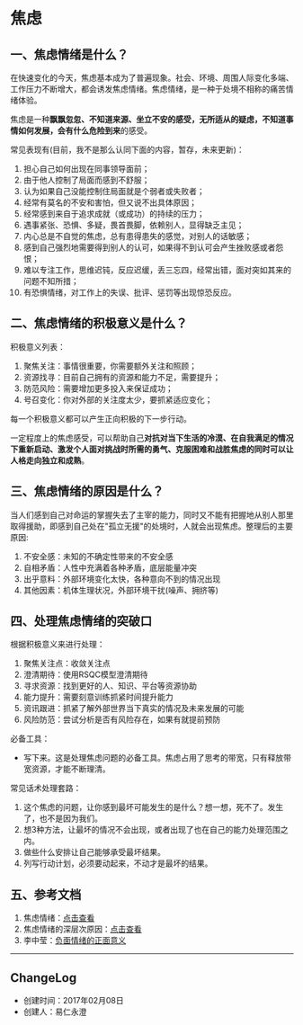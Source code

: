 # 焦虑

## 一、焦虑情绪是什么？

在快速变化的今天，焦虑基本成为了普遍现象。社会、环境、周围人际变化多端、工作压力不断增大，都会诱发焦虑情绪。焦虑情绪，是一种于处境不相称的痛苦情绪体验。

焦虑是一种**飘飘忽忽、不知道来源、坐立不安的感受，无所适从的疑虑，不知道事情如何发展，会有什么危险到来**的感受。

常见表现有(目前，我不是那么认同下面的内容，暂存，未来更新)：

1. 担心自己如何出现在同事领导面前；
2. 由于他人控制了局面而感到不舒服；
3. 认为如果自己没能控制住局面就是个弱者或失败者；
4. 经常有莫名的不安和害怕，但又说不出具体原因；
5. 经常感到来自于追求成就（或成功）的持续的压力；
6. 遇事紧张、恐惧、多疑，畏首畏脚，依赖别人，显得缺乏主见；
7. 内心总是不自觉的焦虑，总有患得患失的感觉，对别人的话敏感；
8. 感到自己强烈地需要得到别人的认可，如果得不到认可会产生挫败感或者怨恨；
9. 难以专注工作，思维迟钝，反应迟缓，丢三忘四，经常出错，面对突如其来的问题不知所措；
10. 有恐惧情绪，对工作上的失误、批评、惩罚等出现惊恐反应。

## 二、焦虑情绪的积极意义是什么？

积极意义列表：

1. 聚焦关注：事情很重要，你需要额外关注和照顾；
2. 资源找寻：目前自己拥有的资源和能力不足，需要提升；
3. 防范风险：需要增加更多投入来保证成功；
4. 号召变化：你对外部的关注度太少，要抓紧适应变化；

每一个积极意义都可以产生正向积极的下一步行动。

一定程度上的焦虑感受，可以帮助自己**对抗对当下生活的冷漠、在自我满足的情况下重新启动、激发个人面对挑战时所需的勇气、克服困难和战胜焦虑的同时可以让人格走向独立和成熟**。

## 三、焦虑情绪的原因是什么？

当人们感到自己对命运的掌握失去了主宰的能力，同时又不能有把握地从别人那里取得援助，即感到自己处在"孤立无援"的处境时，人就会出现焦虑。整理后的主要原因:

1. 不安全感：未知的不确定性带来的不安全感
2. 自相矛盾：人性中充满着各种矛盾，底层能量冲突
3. 出乎意料：外部环境变化太快，各种意向不到的情况出现
4. 其他因素：机体生理状况，外部环境干扰(噪声、拥挤等)

## 四、处理焦虑情绪的突破口

根据积极意义来进行处理：

1. 聚焦关注点：收敛关注点
2. 澄清期待：使用RSQC模型澄清期待
3. 寻求资源：找到更好的人、知识、平台等资源协助
4. 能力提升：需要刻意训练抓紧时间提升能力
5. 资讯跟进：抓紧了解外部世界当下真实的情况及未来发展的可能
6. 风险防范：尝试分析是否有风险存在，如果有就提前预防

必备工具：

- 写下来。这是处理焦虑问题的必备工具。焦虑占用了思考的带宽，只有释放带宽资源，才能不断理清。


常见话术处理套路：

1. 这个焦虑的问题，让你感到最坏可能发生的是什么？想一想，死不了。发生了，也不是因为我们。
2. 想3种方法，让最坏的情况不会出现，或者出现了也在自己的能力处理范围之内。 
3. 做些什么安排让自己能够承受最坏结果。
4. 列写行动计划，必须要动起来，不动才是最坏的结果。

## 五、参考文档

1. 焦虑情绪：[点击查看](http://baike.so.com/doc/5931922-6144850.html)
2. 焦虑情绪的深层次原因：[点击查看](http://jingyan.baidu.com/article/b24f6c82e4b6f586bfe5da8f.html)
3. 李中莹：[负面情绪的正面意义](http://blog.sina.com.cn/s/blog_b1ee3f600101szhc.html)

- - - - -

## ChangeLog

- 创建时间：2017年02月08日
- 创建人：易仁永澄
